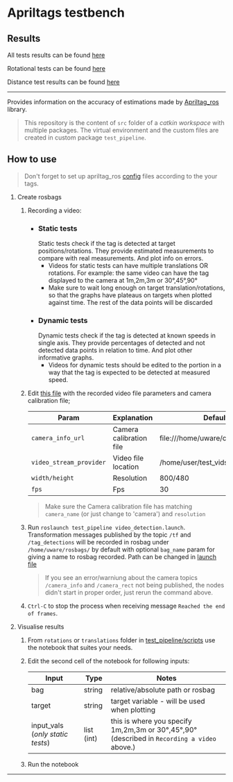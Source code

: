 # Apriltags testbench

## Results

All tests results can be found [here](https://github.com/hakanErgin/apriltag_test_bench/blob/main/analysis/analysis.ipynb)

Rotational tests can be found [here](https://github.com/hakanErgin/apriltag_test_bench/blob/main/analysis/cumulative_rotations.ipynb)

Distance test results can be found [here](https://github.com/hakanErgin/apriltag_test_bench/blob/main/analysis/cumulative_translations.ipynb)

---

Provides information on the accuracy of estimations made by [Apriltag_ros](https://github.com/AprilRobotics/apriltag_ros) library.
> This repository is the content of `src` folder of a _catkin workspace_ with multiple packages. The virtual environment and the custom files are created in custom package `test_pipeline`.

## How to use

> Don't forget to set up apriltag_ros [config](apriltag_ros/apriltag_ros/config) files according to the your tags.

1. Create rosbags
    1. Recording a video: 
        - ### Static tests
            Static tests check if the tag is detected at target positions/rotations. They provide estimated measurements to compare with real measurements. And plot info on errors.
            - Videos for static tests can have multiple translations OR rotations. For example: the same video can have the tag displayed to the camera at 1m,2m,3m or 30°,45°,90°
            - Make sure to wait long enough on target translation/rotations, so that the graphs have plateaus on targets when plotted against time. The rest of the data points will be discarded
        - ### Dynamic tests
            Dynamic tests check if the tag is detected at known speeds in single axis. They provide percentages of detected and not detected data points in relation to time. And plot other informative graphs.
            - Videos for dynamic tests should be edited to the portion in a way that the tag is expected to be detected at measured speed.

    2. Edit [this file](test_pipeline/launch/video_file.launch) with the recorded video file parameters and camera calibration file;

        Param | Explanation | Default/Example
        --- | --- | --- 
        `camera_info_url` | Camera calibration file | file:///home/uware/calibration_files/ost.yaml
        `video_stream_provider` | Video file location | /home/user/test_vids/some_file.mkv
        `width/height` | Resolution | 800/480
        `fps` | Fps | 30

        > Make sure the Camera calibration file has matching `camera_name` (or just change to 'camera') and `resolution`
    
    3. Run `roslaunch test_pipeline video_detection.launch`. Transformation messages published by the topic `/tf` and `/tag_detections` will be recorded in rosbag under `/home/uware/rosbags/` by default with optional `bag_name` param for giving a name to rosbag recorded. Path can be changed in [launch file](test_pipeline/launch/video_detection.launch)

        > If you see an error/warniung about the camera topics `/camera_info` and `/camera_rect` not being published, the nodes didn't start in proper order, just rerun the command above.

    4. `Ctrl-C` to stop the process when receiving message `Reached the end of frames`.

2. Visualise results
    
    1. From `rotations` or `translations` folder in [test_pipeline/scripts](test_pipeline/scripts) use the notebook that suites your needs.

    2. Edit the second cell of the notebook for following inputs:
        
        Input | Type | Notes
        --- | --- | --- 
        bag | string | relative/absolute path or rosbag
        target | string | target variable - will be used when plotting
        input_vals (_only static tests_) |  list (int) | this is where you specify 1m,2m,3m or 30°,45°,90° (described in `Recording a video` above.)

    3. Run the notebook
---

